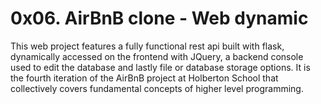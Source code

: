 # 0x06. AirBnB clone - Web dynamic

This web project features a fully functional rest api built with flask, dynamically accessed on the frontend with JQuery, a backend console used to edit the database and lastly file or database storage options. It is the fourth iteration of the AirBnB project at Holberton School that collectively covers fundamental concepts of higher level programming. 


